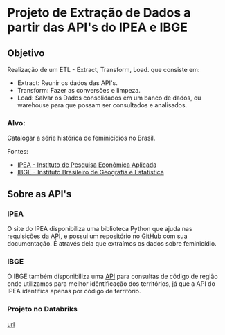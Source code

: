 # Projeto de Extração de Dados a partir das API's do IPEA e IBGE

## Objetivo
Realização de um ETL - Extract, Transform, Load. que consiste em:
  * Extract: Reunir os dados das API's.
  * Transform: Fazer as conversões e limpeza.
  * Load: Salvar os Dados consolidados em um banco de dados, ou warehouse para que possam ser consultados e analisados.

### Alvo:
Catalogar a série histórica de feminicídios no Brasil.

Fontes: 
* [IPEA - Instituto de Pesquisa Econômica Aplicada](http://www.ipeadata.gov.br)
* [IBGE - Instituto Brasileiro de Geografia e Estatística](https://www.ibge.gov.br/)

## Sobre as API's
### IPEA
O site do IPEA disponibiliza uma biblioteca Python que ajuda nas requisições da API, e possui um repositório no [GitHub](https://github.com/luanborelli/ipeadatapy/) com sua documentação. É através dela que extraímos os dados sobre feminicídio.

### IBGE
O IBGE também disponibiliza uma [API](https://servicodados.ibge.gov.br/api/docs/localidades) para consultas de código de região onde utilizamos para melhor idêntificação dos territórios, já que a API do IPEA identifica apenas por código de território. 

### Projeto no Databriks
[url](https://community.cloud.databricks.com/?o=2529677648243962#notebook/2033834618209058)
